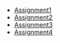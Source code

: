 - [Assignment1](docs/blogpost1.md)
- [Assignment2](docs/assignment2)
- [Assignment3](docs/Assignment3.md)
- [Assignment4](docs/assignment4.md)
